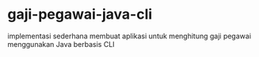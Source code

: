 # gaji-pegawai-java-cli

implementasi sederhana membuat aplikasi untuk menghitung gaji pegawai menggunakan Java berbasis CLI
